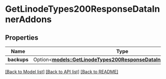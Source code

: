 # GetLinodeTypes200ResponseDataInnerAddons

## Properties

Name | Type | Description | Notes
------------ | ------------- | ------------- | -------------
**backups** | Option<[**models::GetLinodeTypes200ResponseDataInnerAddonsBackups**](get_linode_types_200_response_data_inner_addons_backups.md)> |  | [optional]

[[Back to Model list]](../README.md#documentation-for-models) [[Back to API list]](../README.md#documentation-for-api-endpoints) [[Back to README]](../README.md)


